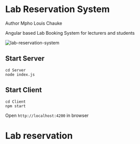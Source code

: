 # Lab Reservation System

Author Mpho Louis Chauke

Angular based Lab Booking System for lecturers and students

![lab-reservation-system](https://user-images.githubusercontent.com/2020370/44951506-cdb5e980-ae83-11e8-8360-b04b7893ea32.jpg)


## Start Server
```
cd Server
node index.js
```

## Start Client
```
cd Client
npm start
```
Open `http://localhost:4200` in browser
# Lab reservation

